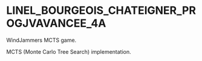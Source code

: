 # LINEL_BOURGEOIS_CHATEIGNER_PROGJVAVANCEE_4A

WindJammers MCTS game.

MCTS (Monte Carlo Tree Search) implementation.
